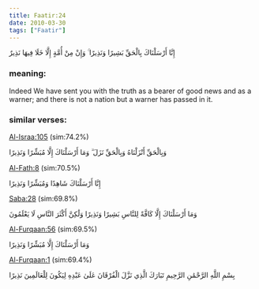 ```yaml
---
title: Faatir:24
date: 2010-03-30
tags: ["Faatir"]
---
```

إِنَّا أَرْسَلْنَاكَ بِالْحَقِّ بَشِيرًا وَنَذِيرًا ۚ وَإِنْ مِنْ أُمَّةٍ إِلَّا خَلَا فِيهَا نَذِيرٌ
### meaning: 
Indeed We have sent you with the truth as a bearer of good news and as a warner; and there is not a nation but a warner has passed in it.
### similar verses: 

[Al-Israa:105](/17/105) (sim:74.2%)

وَبِالْحَقِّ أَنْزَلْنَاهُ وَبِالْحَقِّ نَزَلَ ۗ وَمَا أَرْسَلْنَاكَ إِلَّا مُبَشِّرًا وَنَذِيرًا

[Al-Fath:8](/48/8) (sim:70.5%)

إِنَّا أَرْسَلْنَاكَ شَاهِدًا وَمُبَشِّرًا وَنَذِيرًا

[Saba:28](/34/28) (sim:69.8%)

وَمَا أَرْسَلْنَاكَ إِلَّا كَافَّةً لِلنَّاسِ بَشِيرًا وَنَذِيرًا وَلَٰكِنَّ أَكْثَرَ النَّاسِ لَا يَعْلَمُونَ

[Al-Furqaan:56](/25/56) (sim:69.5%)

وَمَا أَرْسَلْنَاكَ إِلَّا مُبَشِّرًا وَنَذِيرًا

[Al-Furqaan:1](/25/1) (sim:69.4%)

بِسْمِ اللَّهِ الرَّحْمَٰنِ الرَّحِيمِ تَبَارَكَ الَّذِي نَزَّلَ الْفُرْقَانَ عَلَىٰ عَبْدِهِ لِيَكُونَ لِلْعَالَمِينَ نَذِيرًا
